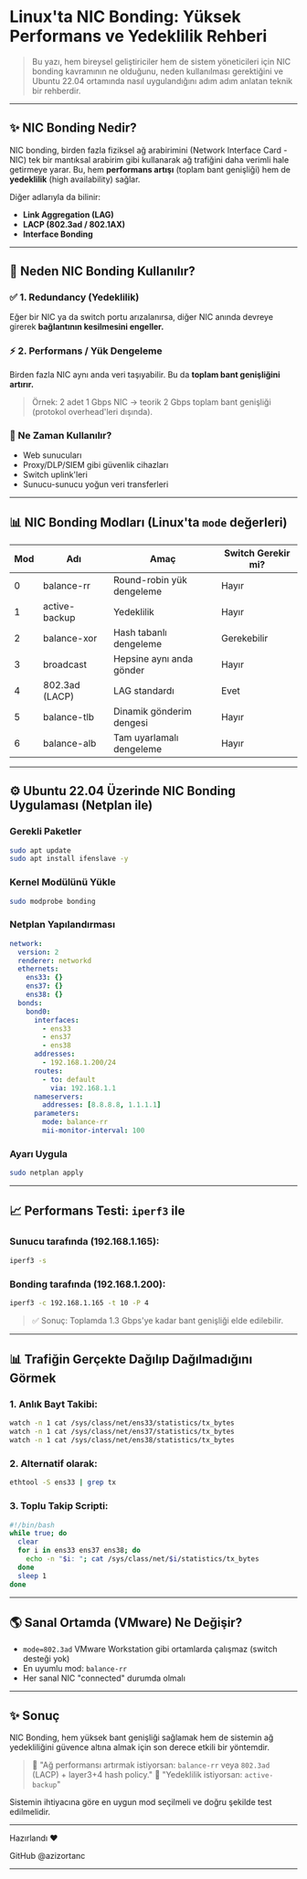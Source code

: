 # Linux'ta NIC Bonding: Yüksek Performans ve Yedeklilik Rehberi

> Bu yazı, hem bireysel geliştiriciler hem de sistem yöneticileri için NIC bonding kavramının ne olduğunu, neden kullanılması gerektiğini ve Ubuntu 22.04 ortamında nasıl uygulandığını adım adım anlatan teknik bir rehberdir.

---

## ✨ NIC Bonding Nedir?

NIC bonding, birden fazla fiziksel ağ arabirimini (Network Interface Card - NIC) tek bir mantıksal arabirim gibi kullanarak ağ trafiğini daha verimli hale getirmeye yarar. Bu, hem **performans artışı** (toplam bant genişliği) hem de **yedeklilik** (high availability) sağlar.

Diğer adlarıyla da bilinir:

* **Link Aggregation (LAG)**
* **LACP (802.3ad / 802.1AX)**
* **Interface Bonding**

---

## 🧠 Neden NIC Bonding Kullanılır?

### ✅ 1. Redundancy (Yedeklilik)

Eğer bir NIC ya da switch portu arızalanırsa, diğer NIC anında devreye girerek **bağlantının kesilmesini engeller.**

### ⚡ 2. Performans / Yük Dengeleme

Birden fazla NIC aynı anda veri taşıyabilir. Bu da **toplam bant genişliğini artırır.**

> Örnek: 2 adet 1 Gbps NIC → teorik 2 Gbps toplam bant genişliği (protokol overhead'leri dışında).

### 🚧 Ne Zaman Kullanılır?

* Web sunucuları
* Proxy/DLP/SIEM gibi güvenlik cihazları
* Switch uplink'leri
* Sunucu-sunucu yoğun veri transferleri

---

## 📊 NIC Bonding Modları (Linux'ta `mode` değerleri)

| Mod | Adı            | Amaç                      | Switch Gerekir mi? |
| --- | -------------- | ------------------------- | ------------------ |
| 0   | balance-rr     | Round-robin yük dengeleme | Hayır              |
| 1   | active-backup  | Yedeklilik                | Hayır              |
| 2   | balance-xor    | Hash tabanlı dengeleme    | Gerekebilir        |
| 3   | broadcast      | Hepsine aynı anda gönder  | Hayır              |
| 4   | 802.3ad (LACP) | LAG standardı             | Evet               |
| 5   | balance-tlb    | Dinamik gönderim dengesi  | Hayır              |
| 6   | balance-alb    | Tam uyarlamalı dengeleme  | Hayır              |

---

## ⚙ Ubuntu 22.04 Üzerinde NIC Bonding Uygulaması (Netplan ile)

### Gerekli Paketler

```bash
sudo apt update
sudo apt install ifenslave -y
```

### Kernel Modülünü Yükle

```bash
sudo modprobe bonding
```

### Netplan Yapılandırması

```yaml
network:
  version: 2
  renderer: networkd
  ethernets:
    ens33: {}
    ens37: {}
    ens38: {}
  bonds:
    bond0:
      interfaces:
        - ens33
        - ens37
        - ens38
      addresses:
        - 192.168.1.200/24
      routes:
        - to: default
          via: 192.168.1.1
      nameservers:
        addresses: [8.8.8.8, 1.1.1.1]
      parameters:
        mode: balance-rr
        mii-monitor-interval: 100
```

### Ayarı Uygula

```bash
sudo netplan apply
```

---

## 📈 Performans Testi: `iperf3` ile

### Sunucu tarafında (192.168.1.165):

```bash
iperf3 -s
```

### Bonding tarafında (192.168.1.200):

```bash
iperf3 -c 192.168.1.165 -t 10 -P 4
```

> ✅ Sonuç: Toplamda 1.3 Gbps'ye kadar bant genişliği elde edilebilir.

---

## 📊 Trafiğin Gerçekte Dağılıp Dağılmadığını Görmek

### 1. Anlık Bayt Takibi:

```bash
watch -n 1 cat /sys/class/net/ens33/statistics/tx_bytes
watch -n 1 cat /sys/class/net/ens37/statistics/tx_bytes
watch -n 1 cat /sys/class/net/ens38/statistics/tx_bytes
```

### 2. Alternatif olarak:

```bash
ethtool -S ens33 | grep tx
```

### 3. Toplu Takip Scripti:

```bash
#!/bin/bash
while true; do
  clear
  for i in ens33 ens37 ens38; do
    echo -n "$i: "; cat /sys/class/net/$i/statistics/tx_bytes
  done
  sleep 1
done
```

---

## 🌎 Sanal Ortamda (VMware) Ne Değişir?

* `mode=802.3ad` VMware Workstation gibi ortamlarda çalışmaz (switch desteği yok)
* En uyumlu mod: `balance-rr`
* Her sanal NIC "connected" durumda olmalı

---

## ✨ Sonuç

NIC Bonding, hem yüksek bant genişliği sağlamak hem de sistemin ağ yedekliliğini güvence altına almak için son derece etkili bir yöntemdir.

> 🔹 "Ağ performansı artırmak istiyorsan: `balance-rr` veya `802.3ad` (LACP) + layer3+4 hash policy."
> 🔹 "Yedeklilik istiyorsan: `active-backup`"

Sistemin ihtiyacına göre en uygun mod seçilmeli ve doğru şekilde test edilmelidir.

---

Hazırlandı ❤️

GitHub @azizortanc

---
